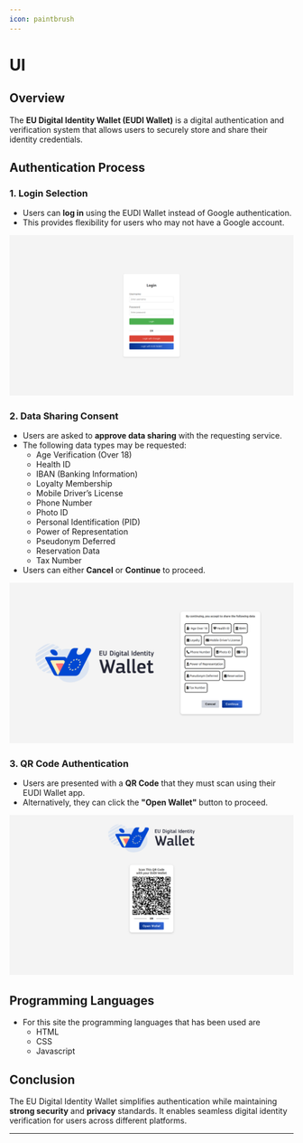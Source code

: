 ```yaml
---
icon: paintbrush
---
```


# UI

## Overview
The **EU Digital Identity Wallet (EUDI Wallet)** is a digital authentication and verification system that allows users to securely store and share their identity credentials.

## Authentication Process

### 1. Login Selection
- Users can **log in** using the EUDI Wallet instead of Google authentication.
- This provides flexibility for users who may not have a Google account.

![Login Options](../assets/login.png)

### 2. Data Sharing Consent
- Users are asked to **approve data sharing** with the requesting service.
- The following data types may be requested:
  - Age Verification (Over 18)
  - Health ID
  - IBAN (Banking Information)
  - Loyalty Membership
  - Mobile Driver’s License
  - Phone Number
  - Photo ID
  - Personal Identification (PID)
  - Power of Representation
  - Pseudonym Deferred
  - Reservation Data
  - Tax Number
- Users can either **Cancel** or **Continue** to proceed.

![Data Sharing Consent](../assets/shared-data.png)

### 3. QR Code Authentication
- Users are presented with a **QR Code** that they must scan using their EUDI Wallet app.
- Alternatively, they can click the **"Open Wallet"** button to proceed.

![QR Code Authentication](../assets/qrcode.png)


## Programming Languages
- For this site the programming languages that has been used are
  - HTML
  - CSS
  - Javascript

## Conclusion
The EU Digital Identity Wallet simplifies authentication while maintaining **strong security** and **privacy** standards. It enables seamless digital identity verification for users across different platforms.

---

